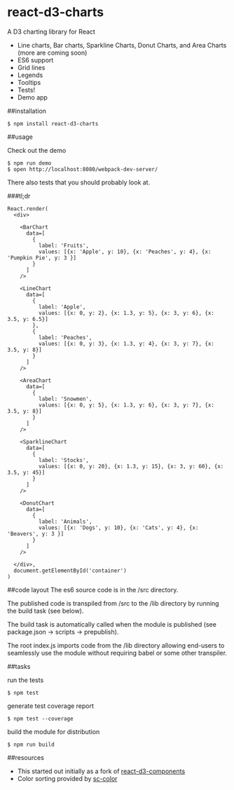 # react-d3-charts
A D3 charting library for React

* Line charts, Bar charts, Sparkline Charts, Donut Charts, and Area Charts (more are coming soon)
* ES6 support
* Grid lines
* Legends
* Tooltips
* Tests!
* Demo app

##installation

```shell
$ npm install react-d3-charts
```

##usage

Check out the demo
```shell
$ npm run demo
$ open http://localhost:8080/webpack-dev-server/
```

There also tests that you should probably look at.

###tl;dr
```
React.render(
  <div>

    <BarChart
      data=[
        {
          label: 'Fruits',
          values: [{x: 'Apple', y: 10}, {x: 'Peaches', y: 4}, {x: 'Pumpkin Pie', y: 3 }]
        }
      ]
    />

    <LineChart
      data=[
        {
          label: 'Apple',
          values: [{x: 0, y: 2}, {x: 1.3, y: 5}, {x: 3, y: 6}, {x: 3.5, y: 6.5}]
        },
        {
          label: 'Peaches',
          values: [{x: 0, y: 3}, {x: 1.3, y: 4}, {x: 3, y: 7}, {x: 3.5, y: 8}]
        }
      ]
    />

    <AreaChart
      data=[
        {
          label: 'Snowmen',
          values: [{x: 0, y: 5}, {x: 1.3, y: 6}, {x: 3, y: 7}, {x: 3.5, y: 8}]
        }
      ]
    />

    <SparklineChart
      data=[
        {
          label: 'Stocks',
          values: [{x: 0, y: 20}, {x: 1.3, y: 15}, {x: 3, y: 60}, {x: 3.5, y: 45}]
        }
      ]
    />

    <DonutChart
      data=[
        {
          label: 'Animals',
          values: [{x: 'Dogs', y: 10}, {x: 'Cats', y: 4}, {x: 'Beavers', y: 3 }]
        }
      ]
    />

  </div>,
  document.getElementById('container')
)
```



##code layout
The es6 source code is in the /src directory.

The published code is transpiled from /src to the /lib directory by running the build task (see below).

The build task is automatically called when the module is published (see package.json -> scripts -> prepublish).

The root index.js imports code from the /lib directory allowing end-users to seamlessly use the module without requiring babel or some other transpiler.

##tasks

run the tests
```shell
$ npm test
```

generate test coverage report
```shell
$ npm test --coverage
```

build the module for distribution
```shell
$ npm run build
```

##resources
* This started out initially as a fork of [react-d3-components](https://github.com/codesuki/react-d3-components)
* Color sorting provided by [sc-color](https://www.npmjs.com/package/sc-color)
